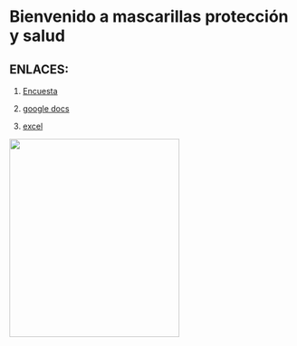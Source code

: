 # Bienvenido a mascarillas protección y salud


## ENLACES:

1. [Encuesta](https://docs.google.com/forms/d/17aPmRWOzh09dMR5uJEPeCeZSj79cDFo8isZ8BlhVE6o/edit)
 
2. [google docs](https://docs.google.com/document/d/1WM2NtceK-f6FfW2tHAYM6zsG2ii5uS1CDUboNaPe_ak/edit)

3. [excel](https://docs.google.com/spreadsheets/d/1Y1M2vIsGxDX620LpkYm0izx1OuHurJ96n9HXINWgBrw/edit?usp=sharing)



<img src="https://image.freepik.com/vector-gratis/hombre-use-mascarilla-como-proteccion-contra-covid-19-corona-virus-pandemia-seguridad-prevencion-proteccion-lucha-contra-virus-ilustracion_8580-400.jpg" width="300" height="350">
